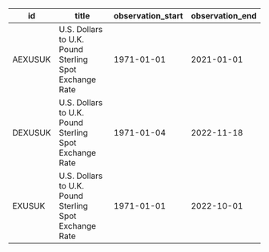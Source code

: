 | id      | title                                                  | observation_start   | observation_end   |
|---------|--------------------------------------------------------|---------------------|-------------------|
| AEXUSUK | U.S. Dollars to U.K. Pound Sterling Spot Exchange Rate | 1971-01-01          | 2021-01-01        |
| DEXUSUK | U.S. Dollars to U.K. Pound Sterling Spot Exchange Rate | 1971-01-04          | 2022-11-18        |
| EXUSUK  | U.S. Dollars to U.K. Pound Sterling Spot Exchange Rate | 1971-01-01          | 2022-10-01        |
